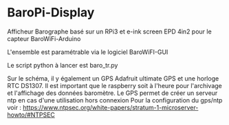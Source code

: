 # BaroPi-Display
Afficheur Barographe basé sur un RPi3 et e-ink screen EPD 4in2 pour le capteur BaroWiFi-Arduino

L'ensemble est paramétrable via le logiciel BaroWiFI-GUI

Le script python à lancer est baro_tr.py

Sur le schéma, il y également un GPS Adafruit ultimate GPS et une horloge RTC DS1307.
Il est important que le raspberry soit à l'heure pour l'archivage et l'affichage des données baromètre.
Le GPS permet de créer un serveur ntp en cas d'une utilisation hors connexion
Pour la configuration du gps/ntp voir : https://www.ntpsec.org/white-papers/stratum-1-microserver-howto/#NTPSEC
